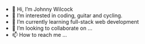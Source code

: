 - 👋 Hi, I’m Johnny Wilcock
- 👀 I’m interested in coding, guitar and cycling.
- 🌱 I’m currently learning full-stack web development
- 💞️ I’m looking to collaborate on ...
- 📫 How to reach me ...

<!---
JohnnyWilcock/JohnnyWilcock is a ✨ special ✨ repository because its `README.md` (this file) appears on your GitHub profile.
You can click the Preview link to take a look at your changes.
--->
